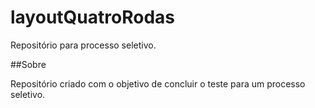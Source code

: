 # layoutQuatroRodas

Repositório para processo seletivo.

##Sobre

Repositório criado com o objetivo de concluir o teste para um processo seletivo.
